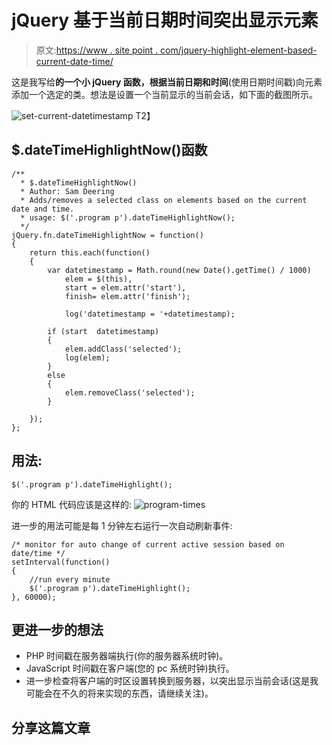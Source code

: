 # jQuery 基于当前日期时间突出显示元素

> 原文:[https://www . site point . com/jquery-highlight-element-based-current-date-time/](https://www.sitepoint.com/jquery-highlight-element-based-current-date-time/)

这是我写给**的一个小 jQuery 函数，根据当前日期和时间**(使用日期时间戳)向元素添加一个选定的类。想法是设置一个当前显示的当前会话，如下面的截图所示。

![set-current-datetimestamp](../Images/eb7e0e7616eb40a209fd9bfbcea03b1e.png "set-current-datetimestamp")
T2】

## $.dateTimeHighlightNow()函数

```
/**
  * $.dateTimeHighlightNow()
  * Author: Sam Deering
  * Adds/removes a selected class on elements based on the current date and time.
  * usage: $('.program p').dateTimeHighlightNow();
  */
jQuery.fn.dateTimeHighlightNow = function()
{
    return this.each(function()
    {
        var datetimestamp = Math.round(new Date().getTime() / 1000)
            elem = $(this),
            start = elem.attr('start'),
            finish= elem.attr('finish');

            log('datetimestamp = '+datetimestamp);

        if (start  datetimestamp)
        {
            elem.addClass('selected');
            log(elem);
        }
        else
        {
            elem.removeClass('selected');
        }

    });
};
```

## 用法:

```
$('.program p').dateTimeHighlight();
```

你的 HTML 代码应该是这样的:
![program-times](../Images/ce8e951dada6b00323527b893837d6b6.png "program-times")

进一步的用法可能是每 1 分钟左右运行一次自动刷新事件:

```
/* monitor for auto change of current active session based on date/time */
setInterval(function()
{
    //run every minute
    $('.program p').dateTimeHighlight();
}, 60000);
```

## 更进一步的想法

*   PHP 时间戳在服务器端执行(你的服务器系统时钟)。
*   JavaScript 时间戳在客户端(您的 pc 系统时钟)执行。
*   进一步检查将客户端的时区设置转换到服务器，以突出显示当前会话(这是我可能会在不久的将来实现的东西，请继续关注)。

## 分享这篇文章